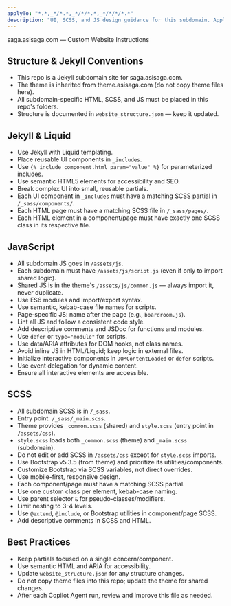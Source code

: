 ```yaml
---
applyTo: "*.*,_*/*.*,_*/*/*.*,_*/*/*/*.*"
description: "UI, SCSS, and JS design guidance for this subdomain. Applies to all HTML, SCSS, JS, and Liquid files in this repo."
---
```


saga.asisaga.com — Custom Website Instructions

## Structure & Jekyll Conventions
- This repo is a Jekyll subdomain site for saga.asisaga.com.
- The theme is inherited from theme.asisaga.com (do not copy theme files here).
- All subdomain-specific HTML, SCSS, and JS must be placed in this repo's folders.
- Structure is documented in `website_structure.json` — keep it updated.

## Jekyll & Liquid
- Use Jekyll with Liquid templating.
- Place reusable UI components in `_includes`.
- Use `{% include component.html param="value" %}` for parameterized includes.
- Use semantic HTML5 elements for accessibility and SEO.
- Break complex UI into small, reusable partials.
- Each UI component in `_includes` must have a matching SCSS partial in `/_sass/components/`.
- Each HTML page must have a matching SCSS file in `/_sass/pages/`.
- Each HTML element in a component/page must have exactly one SCSS class in its respective file.

## JavaScript
- All subdomain JS goes in `/assets/js`.
- Each subdomain must have `/assets/js/script.js` (even if only to import shared logic).
- Shared JS is in the theme's `/assets/js/common.js` — always import it, never duplicate.
- Use ES6 modules and import/export syntax.
- Use semantic, kebab-case file names for scripts.
- Page-specific JS: name after the page (e.g., `boardroom.js`).
- Lint all JS and follow a consistent code style.
- Add descriptive comments and JSDoc for functions and modules.
- Use `defer` or `type="module"` for scripts.
- Use data/ARIA attributes for DOM hooks, not class names.
- Avoid inline JS in HTML/Liquid; keep logic in external files.
- Initialize interactive components in `DOMContentLoaded` or `defer` scripts.
- Use event delegation for dynamic content.
- Ensure all interactive elements are accessible.

## SCSS
- All subdomain SCSS is in `/_sass`.
- Entry point: `/_sass/_main.scss`.
- Theme provides `_common.scss` (shared) and `style.scss` (entry point in `/assets/css`).
- `style.scss` loads both `_common.scss` (theme) and `_main.scss` (subdomain).
- Do not edit or add SCSS in `/assets/css` except for `style.scss` imports.
- Use Bootstrap v5.3.5 (from theme) and prioritize its utilities/components.
- Customize Bootstrap via SCSS variables, not direct overrides.
- Use mobile-first, responsive design.
- Each component/page must have a matching SCSS partial.
- Use one custom class per element, kebab-case naming.
- Use parent selector `&` for pseudo-classes/modifiers.
- Limit nesting to 3-4 levels.
- Use `@extend`, `@include`, or Bootstrap utilities in component/page SCSS.
- Add descriptive comments in SCSS and HTML.

## Best Practices
- Keep partials focused on a single concern/component.
- Use semantic HTML and ARIA for accessibility.
- Update `website_structure.json` for any structure changes.
- Do not copy theme files into this repo; update the theme for shared changes.
- After each Copilot Agent run, review and improve this file as needed.

